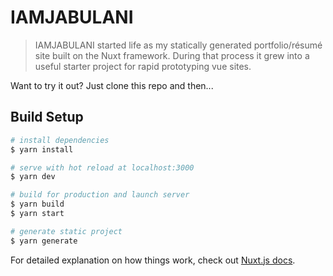 # IAMJABULANI

> IAMJABULANI started life as my statically generated portfolio/résumé site built on the Nuxt framework. During that process it grew into a useful starter project for rapid prototyping vue sites.

Want to try it out? Just clone this repo and then...

## Build Setup

``` bash
# install dependencies
$ yarn install

# serve with hot reload at localhost:3000
$ yarn dev

# build for production and launch server
$ yarn build
$ yarn start

# generate static project
$ yarn generate
```

For detailed explanation on how things work, check out [Nuxt.js docs](https://nuxtjs.org).
